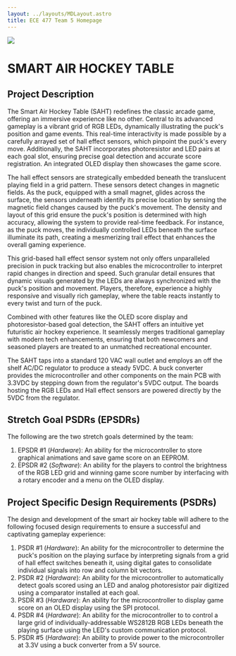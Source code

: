 ```yaml
---
layout: ../layouts/MDLayout.astro
title: ECE 477 Team 5 Homepage
---
```


<img class="object-fill h-48 w-fit mx-auto" src="/477grp5/air_hockey_table_painting.png">

# SMART AIR HOCKEY TABLE

## Project Description

The Smart Air Hockey Table (SAHT) redefines the classic arcade game, offering
an immersive experience like no other. Central to its advanced gameplay is a
vibrant grid of RGB LEDs, dynamically illustrating the puck's position and game
events. This real-time interactivity is made possible by a carefully arrayed set
of hall effect sensors, which pinpoint the puck's every move. Additionally, the
SAHT incorporates photoresistor and LED pairs at each goal slot, ensuring
precise goal detection and accurate score registration. An integrated OLED
display then showcases the game score.

The hall effect sensors are strategically embedded beneath the translucent
playing field in a grid pattern. These sensors detect changes in magnetic
fields. As the puck, equipped with a small magnet, glides across the surface,
the sensors underneath identify its precise location by sensing the magnetic
field changes caused by the puck's movement. The density and layout of this grid
ensure the puck's position is determined with high accuracy, allowing the system
to provide real-time feedback. For instance, as the puck moves, the individually
controlled LEDs beneath the surface illuminate its path, creating a mesmerizing
trail effect that enhances the overall gaming experience.

This grid-based hall effect sensor system not only offers unparalleled precision
in puck tracking but also enables the microcontroller to interpret rapid changes
in direction and speed. Such granular detail ensures that dynamic visuals
generated by the LEDs are always synchronized with the puck's position and
movement. Players, therefore, experience a highly responsive and visually rich
gameplay, where the table reacts instantly to every twist and turn of the puck.

Combined with other features like the OLED score display and photoresistor-based
goal detection, the SAHT offers an intuitive yet futuristic air hockey
experience. It seamlessly merges traditional gameplay with modern tech
enhancements, ensuring that both newcomers and seasoned players are treated to
an unmatched recreational encounter.

The SAHT taps into a standard 120 VAC wall outlet and employs an off the shelf
AC/DC regulator to produce a steady 5VDC. A buck converter provides the
microcontroller and other components on the main PCB with 3.3VDC by stepping
down from the regulator's 5VDC output. The boards hosting the RGB LEDs and Hall
effect sensors are powered directly by the 5VDC from the regulator.

## Stretch Goal PSDRs (EPSDRs)

The following are the two stretch goals determined by the team:

1. EPSDR #1 (_Hardware_): An ability for the microcontroller to store graphical
   animations and save game score on an EEPROM.
2. EPSDR #2 (_Software_): An ability for the players to control the brightness
   of the RGB LED grid and winning game score number by interfacing with a
   rotary encoder and a menu on the OLED display.

## Project Specific Design Requirements (PSDRs)

The design and development of the smart air hockey table will adhere to the
following focused design requirements to ensure a successful and captivating
gameplay experience:

1. PSDR #1 (_Hardware_): An ability for the microcontroller to determine the
   puck's position on the playing surface by interpreting signals from a grid of
   hall effect switches beneath it, using digital gates to consolidate
   individual signals into row and column bit vectors.
2. PSDR #2 (_Hardware_): An ability for the microcontroller to automatically
   detect goals scored using an LED and analog photoresistor pair digitized
   using a comparator installed at each goal.
3. PSDR #3 (_Hardware_): An ability for the microcontroller to display game
   score on an OLED display using the SPI protocol.
4. PSDR #4 (_Hardware_): An ability for the microcontroller to to control a
   large grid of individually-addressable WS2812B RGB LEDs beneath the playing
   surface using the LED's custom communication protocol.
5. PSDR #5 (_Hardware_): An ability to provide power to the microcontroller at
   3.3V using a buck converter from a 5V source.

